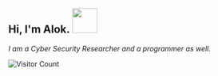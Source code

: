 <h2> Hi, I'm Alok. <img src="https://media.giphy.com/media/L30G21BF3UyTm/giphy.gif" width="50"></h2>

*I am a Cyber Security Researcher and a programmer as well.*

![Visitor Count](https://profile-counter.glitch.me/alokbatham/count.svg)

<!--
**alokbatham/alokbatham** is a ✨ _special_ ✨ repository because its `README.md` (this file) appears on your GitHub profile.

Here are some ideas to get you started:

- 🔭 I’m currently working on ...
- 🌱 I’m currently learning ...
- 👯 I’m looking to collaborate on ...
- 🤔 I’m looking for help with ...
- 💬 Ask me about ...
- 📫 How to reach me: ...
- 😄 Pronouns: ...
- ⚡ Fun fact: ...
-->
